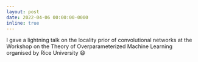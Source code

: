 ```yaml
---
layout: post
date: 2022-04-06 00:00:00-0000
inline: true
---
```


I gave a lightning talk on the locality prior of convolutional networks at the Workshop on the Theory of Overparameterized Machine Learning organised by Rice University :smile: